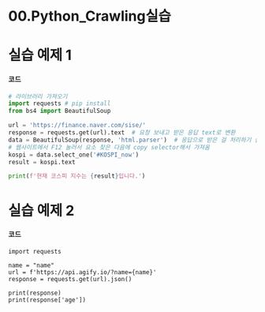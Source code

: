 # 00.Python_Crawling실습



# 실습 예제 1

#### 코드

```python
# 라이브러리 가져오기
import requests # pip install 
from bs4 import BeautifulSoup

url = 'https://finance.naver.com/sise/'
response = requests.get(url).text  # 요청 보내고 받은 응답 text로 변환
data = BeautifulSoup(response, 'html.parser')  # 응답으로 받은 걸 처리하기 쉽게 가공(parsing)
# 웹사이트에서 F12 눌러서 요소 찾은 다음에 copy selector해서 가져옴
kospi = data.select_one('#KOSPI_now')
result = kospi.text

print(f'현재 코스피 지수는 {result}입니다.')
```





# 실습 예제 2

#### 코드

```
import requests

name = "name"
url = f'https://api.agify.io/?name={name}'
response = requests.get(url).json()

print(response)
print(response['age'])
```



